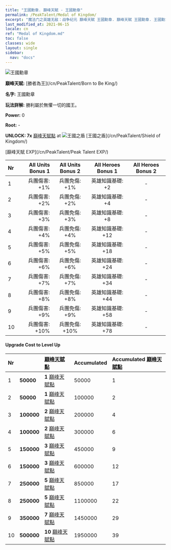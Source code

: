 ```yaml
---
title: "王國勳章. 巔峰天賦 - 王國勳章"
permalink: /PeakTalent/Medal of Kingdom/
excerpt: "魔法门之英雄无敌：战争纪元 巔峰天賦 王國勳章. 巔峰天賦 王國勳章. 王國勳章"
last_modified_at: 2021-06-15
locale: cn
ref: "Medal of Kingdom.md"
toc: false
classes: wide
layout: single
sidebar:
  nav: "docs"
---
```


  ![王國勳章](/images/pt/talent_4403.png)

  **巔峰天賦:** [勝者為王](/cn/PeakTalent/Born to Be King/)

  **名字:** 王國勳章

  **玩法詳解:** 勝利屬於無懼一切的國王。

  **Power:** 0

  **Root:** -

  **UNLOCK: 7x** [巔峰天賦點](/cn/Items/con_934/) at ![王國之盾](/images/pt/talent_4402.png) [王國之盾](/cn/PeakTalent/Shield of Kingdom/)

  [巔峰天賦 EXP](/cn/PeakTalent/Peak Talent EXP/)

  | Nr | All Units Bonus 1 | All Units Bonus 2 | All Heroes Bonus 1 | All Heroes Bonus 2 |
  |:---|--------------:|:-------------:|:-------------:|:-------------:|
  | 1 | 兵團傷害: +1% | 兵團免傷: +1% | 英雄知識基礎: +2 | - |
  | 2 | 兵團傷害: +2% | 兵團免傷: +2% | 英雄知識基礎: +4 | - |
  | 3 | 兵團傷害: +3% | 兵團免傷: +3% | 英雄知識基礎: +8 | - |
  | 4 | 兵團傷害: +4% | 兵團免傷: +4% | 英雄知識基礎: +12 | - |
  | 5 | 兵團傷害: +5% | 兵團免傷: +5% | 英雄知識基礎: +18 | - |
  | 6 | 兵團傷害: +6% | 兵團免傷: +6% | 英雄知識基礎: +24 | - |
  | 7 | 兵團傷害: +7% | 兵團免傷: +7% | 英雄知識基礎: +34 | - |
  | 8 | 兵團傷害: +8% | 兵團免傷: +8% | 英雄知識基礎: +44 | - |
  | 9 | 兵團傷害: +9% | 兵團免傷: +9% | 英雄知識基礎: +58 | - |
  | 10 | 兵團傷害: +10% | 兵團免傷: +10% | 英雄知識基礎: +78 | - |


#### Upgrade Cost to Level Up

  | Nr | <i class="fas fa-coins"/> | [巔峰天賦點](/cn/Items/con_934/) | Accumulated <i class="fas fa-coins"/> | Accumulated [巔峰天賦點](/cn/Items/con_934/) |
  |:---|:--------------|:-------------|:-------------|:-------------|
  | 1 | **50000** | **1** [巔峰天賦點](/cn/Items/con_934/) | 50000 | 1 |
  | 2 | **50000** | **1** [巔峰天賦點](/cn/Items/con_934/) | 100000 | 2 |
  | 3 | **100000** | **2** [巔峰天賦點](/cn/Items/con_934/) | 200000 | 4 |
  | 4 | **100000** | **2** [巔峰天賦點](/cn/Items/con_934/) | 300000 | 6 |
  | 5 | **150000** | **3** [巔峰天賦點](/cn/Items/con_934/) | 450000 | 9 |
  | 6 | **150000** | **3** [巔峰天賦點](/cn/Items/con_934/) | 600000 | 12 |
  | 7 | **250000** | **5** [巔峰天賦點](/cn/Items/con_934/) | 850000 | 17 |
  | 8 | **250000** | **5** [巔峰天賦點](/cn/Items/con_934/) | 1100000 | 22 |
  | 9 | **350000** | **7** [巔峰天賦點](/cn/Items/con_934/) | 1450000 | 29 |
  | 10 | **500000** | **10** [巔峰天賦點](/cn/Items/con_934/) | 1950000 | 39 |
